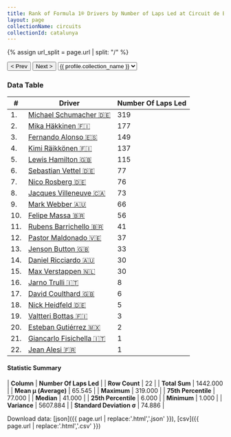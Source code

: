 ```yaml
---
title: Rank of Formula 1® Drivers by Number of Laps Led at Circuit de Barcelona-Catalunya
layout: page
collectionName: circuits
collectionId: catalunya
---
```


{% assign url_split = page.url | split: "/" %}
<div id="collection-navigation">
<button onclick="selector.options[selector.selectedIndex-1].value && (window.location = selector.options[selector.selectedIndex-1].value);">&lt; Prev</button>
<button onclick="selector.options[selector.selectedIndex+1].value && (window.location = selector.options[selector.selectedIndex+1].value);">Next &gt;</button>
<select id="selector" onchange="this.options[this.selectedIndex].value && (window.location = this.options[this.selectedIndex].value);">
  {% for collectionId in site.data[page.collectionName].refs %}
    {% if collectionId == page.collectionId %}
      {% assign selected = "selected" %}
    {% else %}
      {% assign selected = "" %}
    {% endif %}
    {% assign profile = site.data[page.collectionName][collectionId].profile %}
    <option value="/f1/{{ page.collectionName }}/{{ collectionId }}/{{ url_split[4] }}" {{ selected }}>{{ profile.collection_name }}</option>
  {% endfor %}
</select>
</div>

<canvas id="chart" width="400" height="180"></canvas>
<script>
var data = {
  "labels" : [
    "Michael Schumacher",
    "Mika Häkkinen",
    "Fernando Alonso",
    "Kimi Räikkönen",
    "Lewis Hamilton",
    "Sebastian Vettel",
    "Nico Rosberg",
    "Jacques Villeneuve",
    "Mark Webber",
    "Felipe Massa",
    "Rubens Barrichello",
    "Pastor Maldonado",
    "Jenson Button",
    "Daniel Ricciardo",
    "Max Verstappen",
    "Jarno Trulli",
    "David Coulthard",
    "Nick Heidfeld",
    "Valtteri Bottas",
    "Esteban Gutiérrez",
    "Giancarlo Fisichella",
    "Jean Alesi"
  ],
  "datasets" : [
    {
      "label" : "Number Of Laps Led",
      "data" : [
        319,
        177,
        149,
        137,
        115,
        77,
        76,
        73,
        66,
        56,
        41,
        37,
        33,
        30,
        30,
        8,
        6,
        5,
        3,
        2,
        1,
        1
      ],
      "borderColor" : [
        "#1D181E",
        "#1D181E",
        "#1D181E",
        "#1D181E",
        "#1D181E",
        "#1D181E",
        "#1D181E",
        "#1D181E",
        "#1D181E",
        "#1D181E",
        "#1D181E",
        "#1D181E",
        "#1D181E",
        "#1D181E",
        "#1D181E",
        "#1D181E",
        "#1D181E",
        "#1D181E",
        "#1D181E",
        "#1D181E",
        "#1D181E",
        "#1D181E"
      ],
      "borderWidth" : 1,
      "backgroundColor" : [
        "#9C8E8D",
        "#9C8E8D",
        "#9C8E8D",
        "#9C8E8D",
        "#9C8E8D",
        "#9C8E8D",
        "#9C8E8D",
        "#9C8E8D",
        "#9C8E8D",
        "#9C8E8D",
        "#9C8E8D",
        "#9C8E8D",
        "#9C8E8D",
        "#9C8E8D",
        "#9C8E8D",
        "#9C8E8D",
        "#9C8E8D",
        "#9C8E8D",
        "#9C8E8D",
        "#9C8E8D",
        "#9C8E8D",
        "#9C8E8D"
      ]
    }
  ]
};
var options = {
  legend: {
    display: false
  },
  scales: {
    xAxes: [{
      ticks: {
        beginAtZero: true,
        maxRotation: 180,
        display: window.innerWidth > 800
      }
    }],
    yAxes: [{
      ticks: {
        beginAtZero: true
      }
    }]
  },
  onResize: function(chart, size) {
    chart.options.scales.xAxes[0].ticks.display = size.width > 800;
  }
};
var chart = new Chart("chart", {
    data: data,
    type: 'bar',
    options: options
});
</script>



### Data Table

| # | Driver | Number Of Laps Led |
|--|--|--|
| 1. | [Michael Schumacher 🇩🇪](/f1/drivers/michael_schumacher) | 319 |
| 2. | [Mika Häkkinen 🇫🇮](/f1/drivers/hakkinen) | 177 |
| 3. | [Fernando Alonso 🇪🇸](/f1/drivers/alonso) | 149 |
| 4. | [Kimi Räikkönen 🇫🇮](/f1/drivers/raikkonen) | 137 |
| 5. | [Lewis Hamilton 🇬🇧](/f1/drivers/hamilton) | 115 |
| 6. | [Sebastian Vettel 🇩🇪](/f1/drivers/vettel) | 77 |
| 7. | [Nico Rosberg 🇩🇪](/f1/drivers/rosberg) | 76 |
| 8. | [Jacques Villeneuve 🇨🇦](/f1/drivers/villeneuve) | 73 |
| 9. | [Mark Webber 🇦🇺](/f1/drivers/webber) | 66 |
| 10. | [Felipe Massa 🇧🇷](/f1/drivers/massa) | 56 |
| 11. | [Rubens Barrichello 🇧🇷](/f1/drivers/barrichello) | 41 |
| 12. | [Pastor Maldonado 🇻🇪](/f1/drivers/maldonado) | 37 |
| 13. | [Jenson Button 🇬🇧](/f1/drivers/button) | 33 |
| 14. | [Daniel Ricciardo 🇦🇺](/f1/drivers/ricciardo) | 30 |
| 15. | [Max Verstappen 🇳🇱](/f1/drivers/max_verstappen) | 30 |
| 16. | [Jarno Trulli 🇮🇹](/f1/drivers/trulli) | 8 |
| 17. | [David Coulthard 🇬🇧](/f1/drivers/coulthard) | 6 |
| 18. | [Nick Heidfeld 🇩🇪](/f1/drivers/heidfeld) | 5 |
| 19. | [Valtteri Bottas 🇫🇮](/f1/drivers/bottas) | 3 |
| 20. | [Esteban Gutiérrez 🇲🇽](/f1/drivers/gutierrez) | 2 |
| 21. | [Giancarlo Fisichella 🇮🇹](/f1/drivers/fisichella) | 1 |
| 22. | [Jean Alesi 🇫🇷](/f1/drivers/alesi) | 1 |

#### Statistic Summary

| **Column** | **Number Of Laps Led** |
| **Row Count** | 22 |
| **Total Sum** | 1442.000 |
| **Mean μ (Average)** | 65.545 |
| **Maximum** | 319.000 |
| **75th Percentile** | 77.000 |
| **Median** | 41.000 |
| **25th Percentile** | 6.000 |
| **Minimum** | 1.000 |
| **Variance** | 5607.884 |
| **Standard Deviation σ** | 74.886 |

Download data: [json]({{ page.url | replace:'.html','.json' }}), [csv]({{ page.url | replace:'.html','.csv' }})
